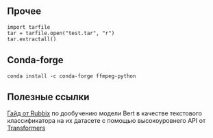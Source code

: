 ## Прочее

~~~
import tarfile
tar = tarfile.open("test.tar", "r")
tar.extractall()
~~~

## Conda-forge

~~~
conda install -c conda-forge ffmpeg-python
~~~

## Полезные ссылки
[Гайд от Rubbix](https://rubrix.readthedocs.io/en/master/tutorials/01-labeling-finetuning.html) по дообучению модели Bert
 в качестве текстового классификатора на их датасете с помощью высокоуровнего API от [Transformers](https://huggingface.co/transformers/index.html)